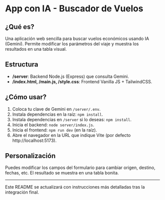 # App con IA - Buscador de Vuelos

## ¿Qué es?
Una aplicación web sencilla para buscar vuelos económicos usando IA (Gemini). Permite modificar los parámetros del viaje y muestra los resultados en una tabla visual.

## Estructura
- **/server**: Backend Node.js (Express) que consulta Gemini.
- **/index.html, /main.js, /style.css**: Frontend Vanilla JS + TailwindCSS.

## ¿Cómo usar?
1. Coloca tu clave de Gemini en `/server/.env`.
2. Instala dependencias en la raíz: `npm install`.
3. Instala dependencias en `/server` si lo deseas: `npm install`.
4. Inicia el backend: `node server/index.js`.
5. Inicia el frontend: `npm run dev` (en la raíz).
6. Abre el navegador en la URL que indique Vite (por defecto http://localhost:5173).

## Personalización
Puedes modificar los campos del formulario para cambiar origen, destino, fechas, etc. El resultado se muestra en una tabla bonita.

---

Este README se actualizará con instrucciones más detalladas tras la integración final.
